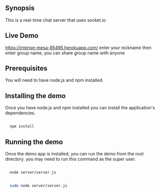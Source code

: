 
## Synopsis
This is a real-time chat server that uses socket.io 

## Live Demo
https://intense-mesa-85495.herokuapp.com/
enter your nickname then enter group name, you can share group name with anyone
## Prerequisites 
You will need to have node.js and npm installed.

## Installing the demo
Once you have node.js and npm installed you can install the application's dependencies.

```bash

  npm install

```

## Running the demo
Once the demo app is installed, you can run the demo from the root directory. you may need to run this command as the super user.

```bash

  node server/server.js

```

```bash

  sudo node server/server.js

```

